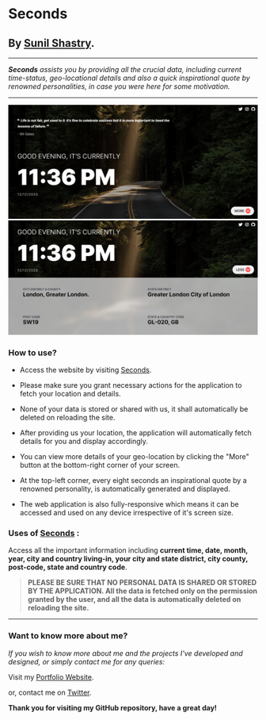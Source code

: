 # Seconds

## By [Sunil Shastry](https://www.sunilshastry.com/ "Sunil Shastry").

---

_**Seconds** assists you by providing all the crucial data, including current time-status, geo-locational details and also a quick inspirational quote by renowned personalities, in case you were here for some motivation._

---

![Seconds](./assets/sxa.png "Seconds")
![Seconds](./assets/sxb.png "Seconds")

### How to use?

- Access the website by visiting [Seconds](https://seconds.netlify.app/ "Seconds").

- Please make sure you grant necessary actions for the application to fetch your location and details.

- None of your data is stored or shared with us, it shall automatically be deleted on reloading the site.

- After providing us your location, the application will automatically fetch details for you and display accordingly.

- You can view more details of your geo-location by clicking the "More" button at the bottom-right corner of your screen.

- At the top-left corner, every eight seconds an inspirational quote by a renowned personality, is automatically generated and displayed.

- The web application is also fully-responsive which means it can be accessed and used on any device irrespective of it's screen size.

### Uses of [Seconds](https://seconds.netlify.app/ "Seconds") :

Access all the important information including **current time, date, month, year, city and country living-in, your city and state district, city county, post-code, state and country code**.

> **PLEASE BE SURE THAT NO PERSONAL DATA IS SHARED OR STORED BY THE APPLICATION. All the data is fetched only on the permission granted by the user, and all the data is automatically deleted on reloading the site.**

---

### **Want to know more about me?**

_If you wish to know more about me and the projects I've developed and designed, or simply contact me for any queries:_

Visit my [Portfolio Website](https://www.sunilshastry.com/ "Portfolio").

or, contact me on [Twitter](https://twitter.com/sunillshastry/ "Sunil on Twitter").

**Thank you for visiting my GitHub repository, have a great day!**
